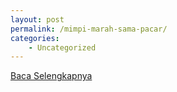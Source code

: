 ```yaml
---
layout: post
permalink: /mimpi-marah-sama-pacar/
categories:
    - Uncategorized
---
```


[Baca Selengkapnya](/08)